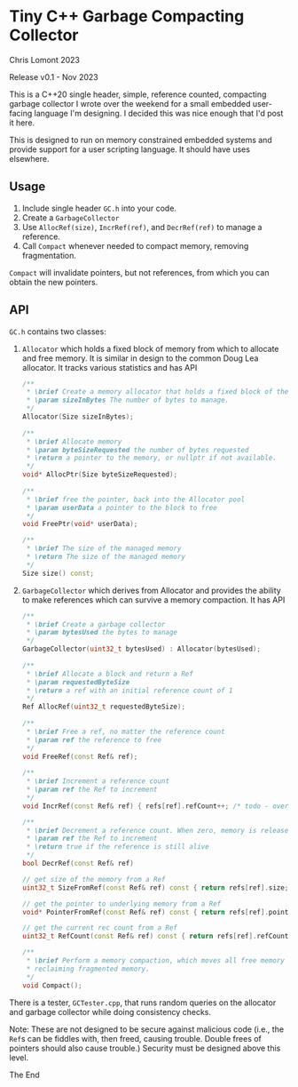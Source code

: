 # Tiny C++ Garbage Compacting Collector

Chris Lomont 2023

Release v0.1 - Nov 2023



This is a C++20 single header, simple, reference counted, compacting garbage collector I wrote over the weekend for a small embedded user-facing language I'm designing. I decided this was nice enough that I'd post it here.

This is designed to run on memory constrained embedded systems and provide support for a user scripting language. It should have uses elsewhere.

## Usage

1. Include single header `GC.h` into your code.
2. Create a `GarbageCollector`
3. Use `AllocRef(size)`, `IncrRef(ref)`, and `DecrRef(ref)` to manage a reference.
4. Call `Compact` whenever needed to compact memory, removing fragmentation.

`Compact` will invalidate pointers, but not references, from which you can obtain the new pointers.

## API



`GC.h` contains two classes: 

1) `Allocator`  which holds a fixed block of memory from which to allocate and free memory. It is similar in design to the common Doug Lea allocator. It tracks various statistics and has API 

   ```c++
   /**
    * \brief Create a memory allocator that holds a fixed block of the requested size
    * \param sizeInBytes The number of bytes to manage.
    */
   Allocator(Size sizeInBytes);
       
   /**
    * \brief Allocate memory
    * \param byteSizeRequested the number of bytes requested
    * \return a pointer to the memory, or nullptr if not available.
    */
   void* AllocPtr(Size byteSizeRequested);
       
   /**
    * \brief free the pointer, back into the Allocator pool
    * \param userData a pointer to the block to free
    */
   void FreePtr(void* userData);
   
   /**
    * \brief The size of the managed memory
    * \return The size of the managed memory
    */
   Size size() const;
   ```

2) `GarbageCollector` which derives from Allocator and provides the ability to make references which can survive a memory compaction. It has API

   ```c++
   /**
    * \brief Create a garbage collector
    * \param bytesUsed the bytes to manage
    */
   GarbageCollector(uint32_t bytesUsed) : Allocator(bytesUsed);
       
   /**
    * \brief Allocate a block and return a Ref
    * \param requestedByteSize 
    * \return a ref with an initial reference count of 1
    */
   Ref AllocRef(uint32_t requestedByteSize);
               
   /**
    * \brief Free a ref, no matter the reference count
    * \param ref the reference to free
    */
   void FreeRef(const Ref& ref);
               
   /**
    * \brief Increment a reference count
    * \param ref the Ref to increment
    */
   void IncrRef(const Ref& ref) { refs[ref].refCount++; /* todo - overflow ? */ }
   
   /**
    * \brief Decrement a reference count. When zero, memory is released
    * \param ref the Ref to increment
    * \return true if the reference is still alive
    */
   bool DecrRef(const Ref& ref)
   
   // get size of the memory from a Ref
   uint32_t SizeFromRef(const Ref& ref) const { return refs[ref].size; }
   
   // get the pointer to underlying memory from a Ref
   void* PointerFromRef(const Ref& ref) const { return refs[ref].pointer; }
   
   // get the current rec count from a Ref
   uint32_t RefCount(const Ref& ref) const { return refs[ref].refCount; }
   
   /**
    * \brief Perform a memory compaction, which moves all free memory blocks together,
    * reclaiming fragmented memory.
    */
   void Compact();
   
   ```

There is a tester, `GCTester.cpp`, that runs random queries on the allocator and garbage collector while doing consistency checks.



Note: These are not designed to be secure against malicious code (i.e., the `Ref`s can be fiddles with, then freed, causing trouble. Double frees of pointers should also cause trouble.) Security must be designed above this level.



The End

